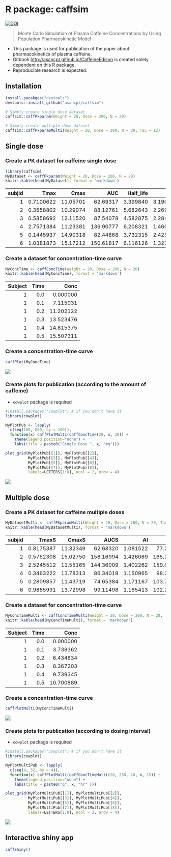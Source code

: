 


# R package: caffsim

[![DOI](https://zenodo.org/badge/DOI/10.5281/zenodo.842649.svg)](https://doi.org/10.5281/zenodo.842649)

> Monte Carlo Simulation of Plasma Caffeine Concentrations by Using Population Pharmacokinetic Model

- This package is used for publication of the paper about pharmacokinetics of plasma caffeine.
- Gitbook <http://asancpt.github.io/CaffeineEdison> is created solely dependent on this R package.
- Reproducible research is expected.

## Installation


```r
install.pacakges("devtools")
devtools::install_github("asancpt/caffsim")

# Simply create single dose dataset
caffsim::caffPkparam(Weight = 20, Dose = 200, N = 20) 

# Simply create multiple dose dataset
caffsim::caffPkparamMulti(Weight = 20, Dose = 200, N = 20, Tau = 12) 
```

## Single dose

### Create a PK dataset for caffeine single dose


```r
library(caffsim)
MyDataset <- caffPkparam(Weight = 20, Dose = 200, N = 20)
knitr::kable(head(MyDataset), format = 'markdown')
```



| subjid|      Tmax|     Cmax|       AUC| Half_life|       CL|        V|         Ka|        Ke|
|------:|---------:|--------:|---------:|---------:|--------:|--------:|----------:|---------:|
|      1| 0.7100622| 11.05701|  62.69317|  3.399840| 3.190140| 15.65074|  4.5897609| 0.2038331|
|      2| 0.3558802| 10.29074|  88.12761|  5.682643| 2.269436| 18.60952| 13.3074785| 0.1219503|
|      3| 0.5858692| 12.11520|  87.54078|  4.582875| 2.284649| 15.10860|  6.5953420| 0.1512151|
|      4| 2.7571384| 11.23381| 136.90777|  6.208321| 1.460837| 13.08708|  0.8463838| 0.1116244|
|      5| 0.1445937| 14.90318|  82.44868|  3.732315| 2.425752| 13.06446| 36.7578566| 0.1856756|
|      6| 1.0381873| 15.17212| 150.61817|  6.116126| 1.327861| 11.71914|  3.3855090| 0.1133070|

### Create a dataset for concentration-time curve


```r
MyConcTime <- caffConcTime(Weight = 20, Dose = 200, N = 20)
knitr::kable(head(MyConcTime), format = 'markdown') 
```



| Subject| Time|      Conc|
|-------:|----:|---------:|
|       1|  0.0|  0.000000|
|       1|  0.1|  7.115031|
|       1|  0.2| 11.202122|
|       1|  0.3| 13.523476|
|       1|  0.4| 14.815375|
|       1|  0.5| 15.507311|

### Create a concentration-time curve


```r
caffPlot(MyConcTime)
```

![](assets/figures/MyPlotMyConcTime-1.png)<!-- -->

### Create plots for publication (according to the amount of caffeine)

- `cowplot` package is required


```r
#install.packages("cowplot") # if you don't have it
library(cowplot)

MyPlotPub <- lapply(
  c(seq(100, 800, by = 100)), 
  function(x) caffPlotMulti(caffConcTime(20, x, 20)) + 
    theme(legend.position="none") + 
    labs(title = paste0("Single Dose ", x, "mg")))

plot_grid(MyPlotPub[[1]], MyPlotPub[[2]],
          MyPlotPub[[3]], MyPlotPub[[4]],
          MyPlotPub[[5]], MyPlotPub[[6]],
          MyPlotPub[[7]], MyPlotPub[[8]],
          labels=LETTERS[1:8], ncol = 2, nrow = 4)
```

![](assets/figures/MyPlotPub-1.png)<!-- -->

## Multiple dose

### Create a PK dataset for caffeine multiple doses


```r
MyDatasetMulti <- caffPkparamMulti(Weight = 20, Dose = 200, N = 20, Tau = 12)
knitr::kable(head(MyDatasetMulti), format = 'markdown') 
```



| subjid|     TmaxS|    CmaxS|      AUCS|       AI|     Aavss|     Cavss|   Cmaxss|   Cminss|
|------:|---------:|--------:|---------:|--------:|---------:|---------:|--------:|--------:|
|      1| 0.8175387| 11.32349|  62.68320| 1.081522|  77.20115|  5.223600| 14.60520| 1.100903|
|      2| 0.5752308| 15.02750| 158.16994| 1.426069| 165.20823| 13.180828| 22.70792| 6.784485|
|      3| 2.5245512| 11.55165| 144.36009| 1.402262| 159.82863| 12.030007| 21.06524| 6.042916|
|      4| 0.3463222| 13.78313|  86.34019| 1.150965|  98.25382|  7.195016| 16.82170| 2.206395|
|      5| 0.2809857| 11.43719|  74.65384| 1.171167| 103.78166|  6.221153| 14.01183| 2.047845|
|      6| 0.9885991| 13.72998|  99.11498| 1.165413| 102.22577|  8.259582| 18.79331| 2.667433|

### Create a dataset for concentration-time curve


```r
MyConcTimeMulti <- caffConcTimeMulti(Weight = 20, Dose = 200, N = 20, Tau = 12, Repeat = 10)
knitr::kable(head(MyConcTimeMulti), format = 'markdown')
```



| Subject| Time|      Conc|
|-------:|----:|---------:|
|       1|  0.0|  0.000000|
|       1|  0.1|  3.738362|
|       1|  0.2|  6.434834|
|       1|  0.3|  8.367203|
|       1|  0.4|  9.739345|
|       1|  0.5| 10.700889|

### Create a concentration-time curve


```r
caffPlotMulti(MyConcTimeMulti)
```

![](assets/figures/MyPlotMultiMyConcTimeMulti-1.png)<!-- -->

### Create plots for publication (according to dosing interval)

- `cowplot` package is required


```r
#install.packages("cowplot") # if you don't have it
library(cowplot)

MyPlotMultiPub <- lapply(
  c(seq(4, 32, by = 4)), 
  function(x) caffPlotMulti(caffConcTimeMulti(20, 250, 20, x, 15)) + 
    theme(legend.position="none") + 
    labs(title = paste0("q", x, "hr" )))

plot_grid(MyPlotMultiPub[[1]], MyPlotMultiPub[[2]],
          MyPlotMultiPub[[3]], MyPlotMultiPub[[4]],
          MyPlotMultiPub[[5]], MyPlotMultiPub[[6]],
          MyPlotMultiPub[[7]], MyPlotMultiPub[[8]],
          labels=LETTERS[1:8], ncol = 2, nrow = 4)
```

![](assets/figures/MyPlotMultiPub-1.png)<!-- -->

## Interactive shiny app

```r
caffShiny()
```

